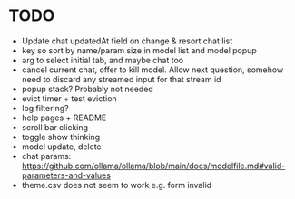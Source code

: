 # TODO
 - Update chat updatedAt field on change & resort chat list
 - key so sort by name/param size in model list and model popup
 - arg to select initial tab, and maybe chat too
 - cancel current chat, offer to kill model. Allow next question, somehow need to discard any streamed input for that stream id
 - popup stack? Probably not needed
 - evict timer + test eviction
 - log filtering?
 - help pages + README
 - scroll bar clicking
 - toggle show thinking
 - model update, delete
 - chat params: https://github.com/ollama/ollama/blob/main/docs/modelfile.md#valid-parameters-and-values
 - theme.csv does not seem to work e.g. form invalid
